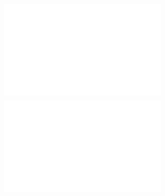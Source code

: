 
<!--
**BloodFutur/BloodFutur** is a ✨ _special_ ✨ repository because its `README.md` (this file) appears on your GitHub profile.

Here are some ideas to get you started:

- 🔭 I’m currently working on ...
- 🌱 I’m currently learning ...
- 👯 I’m looking to collaborate on ...
- 🤔 I’m looking for help with ...
- 💬 Ask me about ...
- 📫 How to reach me: ...
- 😄 Pronouns: ...
- ⚡ Fun fact: ...
-->
![](https://github.com/BloodFutur/github-stats/blob/master/generated/overview.svg)

![](https://github.com/BloodFutur/github-stats/blob/master/generated/languages.svg)
<!-- <a>
  <img src="https://github-readme-stats.vercel.app/api?username=BloodFutur&count_private=true&show_icons=true&theme=gruvbox&locale=en"></img>
  </a>
 <a>
<img src="https://github-readme-stats.vercel.app/api/top-langs/?username=BloodFutur&layout=compact&langs_count=10&card_width=445&theme=gruvbox&locale=ru"></img>

</a>
 -->
